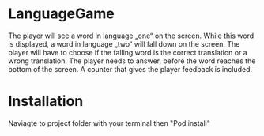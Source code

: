# LanguageGame
The player will see a word in language „one“ on the screen. While this word is displayed, a word in language „two“ will fall down on the screen. The player will have to choose if the falling word is the correct translation or a wrong translation. The player needs to answer, before the word reaches the bottom of the screen. A counter that gives the player feedback is included.


# Installation
Naviagte to project folder with your terminal then "Pod install"
